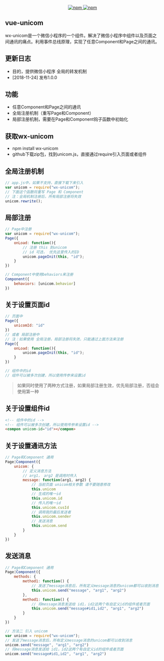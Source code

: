 

<p align="center">
   <a href="https://www.npmjs.com/package/wx-unicom">
   		<img src="https://img.shields.io/npm/v/vue-unicom.svg?style=flat" alt="npm">
   </a>
   <a href="https://www.npmjs.com/package/wx-unicom">
   		<img src="https://img.shields.io/npm/dm/wx-unicom.svg?style=flat" alt="npm">
   </a>
</p>

## vue-unicom

wx-unicom是一个微信小程序的一个组件。解决了微信小程序中组件以及页面之间通讯的痛点。利用事件总线原理，实现了任意Component和Page之间的通讯。


## 更新日志
* 目的，提供微信小程序 全局的转发机制
* [2018-11-24] 发布1.0.0

## 功能

- 任意Component和Page之间的通讯
- 全局注册机制（重写Page和Component）
- 局部注册机制，需要在Page和Component钩子函数中初始化

## 获取wx-unicom
- npm install wx-unicom
- github下载zip包，找到unicom.js，直接通过require引入页面或者组件

## 全局注册机制
````javascript
// app.js中，如果不支持，直接下载下来引入
var unicom = require("wx-unicom");
// 下面这个函数将重写 Page 和 Component
// 注：全局机制注册后，所有局部注册将失效
unicom.rewrite();
````

## 局部注册
````javascript
// Page中注册
var unicom = require("wx-unicom");
Page({
    onLoad: function(){
        // 注册 this 到unicom
        // id 可选， 优先这里传入的ID
        unicom.pageInit(this, "id");
    }
})

// Component中使用behaviors来注册
Component({
    behaviors: [unicom.behavior]
})
````

## 关于设置页面id
````javascript
// 页面中
Page({
    unicomId: "id"
})
// 或者 局部注册中
// 注：如果使用 全局注册，局部注册将失效，只能通过上面方法来注册
Page({
    onLoad: function(){
        unicom.pageInit(this, "id");
    }
})

// 组件中的id
// 组件可以被多次创建，所以使用传参来设置id

````
> 如果同时使用了两种方式注册，如果局部注册生效，优先局部注册，否组会使用第一种

## 关于设置组件id
````html
<!-- 组件中的id -->
<!-- 组件可以被多次创建，所以使用传参来设置id -->
<compon unicom-id="id"></compon>
````

## 关于设置通讯方法
````javascript
// Page和Component 通用
Page|Component({
    unicom: {
        // 定义消息方法
        // arg1， arg2 是调用时传入
        message: function(arg1, arg2) {
            // 当前页面 unicom相关参数 请不要随意修改
            this.unicom
            // 生成的唯一id
            this.unicom.id
            // 传入的唯一id
            this.unicom.cusId
            // 调用我的最后发送者
            this.unicom.sender
            // 发送消息
            this.unicom.send
        }
    }
})
````


## 发送消息
````javascript
// Page和Component 通用
Page|Component({
    methods: {
        method1: function() {
            // 发送了message消息后，所有定义message消息的unicom都可以收到消息
            this.unicom.send("message", "arg1", "arg2")
        },
        method1: function() {
            // 将message消息发送给 id1，id2这两个有自定义id的组件或者页面
            this.unicom.send("message#id1,id2", "arg1", "arg2")
        }
    }
})

// 方法二 引入 unicom
var unicom = require("wx-unicom");
// 发送了message消息后，所有定义message消息的unicom都可以收到消息
unicom.send("message", "arg1", "arg2")
// 将message消息发送给 id1，id2这两个有自定义id的组件或者页面
unicom.send("message#id1,id2", "arg1", "arg2")
````

